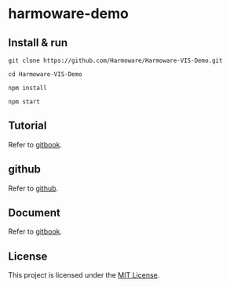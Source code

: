 # harmoware-demo

## Install & run
```
git clone https://github.com/Harmoware/Harmoware-VIS-Demo.git

cd Harmoware-VIS-Demo

npm install

npm start
```

## Tutorial
Refer to [gitbook](https://harmoware-develop-tutorial.gitbook.io/ "demo Tutorial").

## github
Refer to [github](https://github.com/Harmoware/Harmoware-VIS "Harmoware-VIS github repository").

## Document
Refer to [gitbook](https://harmoware-vis.gitbook.io/ "Harmoware-VIS Document").

## License
This project is licensed under the [MIT License](https://github.com/Harmoware/Harmoware-VIS-Demo/blob/master/LICENSE).

